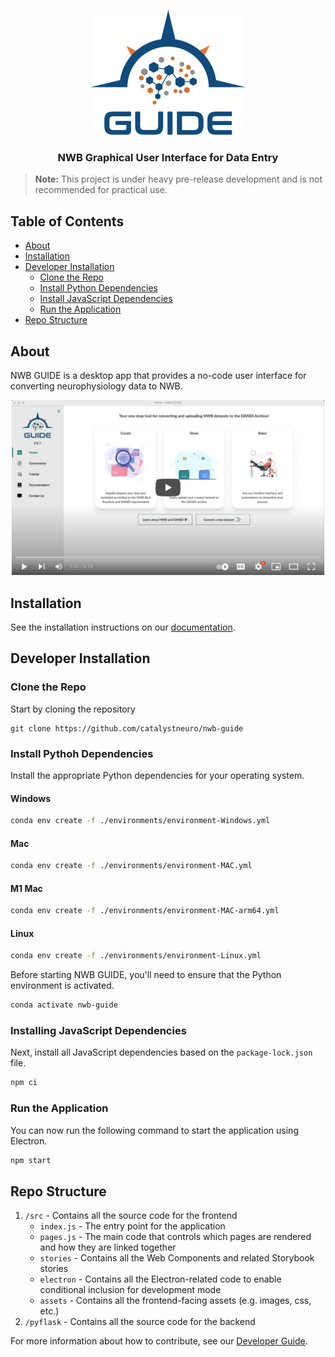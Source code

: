 <p align="center">
  <img src="src/renderer/assets/img/logo-guide-draft-transparent-tight.png" width="250" alt="NeuroConv logo"/>
  <h3 align="center">NWB Graphical User Interface for Data Entry</h3>
</p>

> **Note:** This project is under heavy pre-release development and is not recommended for practical use.

<!-- TABLE OF CONTENTS -->

## Table of Contents

- [About](#about)
- [Installation](#installation)
- [Developer Installation](#developer-installation)
  - [Clone the Repo](#clone-the-repo)
  - [Install Python Dependencies](#install-pythoh-dependencies)
  - [Install JavaScript Dependencies](#installing-javascript-dependencies)
  - [Run the Application](#run-the-application)
- [Repo Structure](#repo-structure)

## About
NWB GUIDE is a desktop app that provides a no-code user interface for converting neurophysiology data to NWB.

<p align="center">
  <a href="https://www.youtube.com/watch?v=z-rk2wi5BDc" target="_blank">
  <img src="docs/assets/guide-video-image.png" alt="Watch the video" width="500" />
  </a>
</p>


## Installation
See the installation instructions on our [documentation](https://nwb-guide.readthedocs.io/en/latest/installation.html).

## Developer Installation
### Clone the Repo

Start by cloning the repository

```
git clone https://github.com/catalystneuro/nwb-guide
```

### Install Pythoh Dependencies

Install the appropriate Python dependencies for your operating system.

#### Windows
```bash
conda env create -f ./environments/environment-Windows.yml
```

#### Mac
```bash
conda env create -f ./environments/environment-MAC.yml
```

#### M1 Mac
```bash
conda env create -f ./environments/environment-MAC-arm64.yml
```

#### Linux
```bash
conda env create -f ./environments/environment-Linux.yml
```

Before starting NWB GUIDE, you'll need to ensure that the Python environment is activated.

```bash
conda activate nwb-guide
```

### Installing JavaScript Dependencies

Next, install all JavaScript dependencies based on the `package-lock.json` file.

```bash
npm ci
```

### Run the Application

You can now run the following command to start the application using Electron.

```bash
npm start
```

## Repo Structure
1. `/src` - Contains all the source code for the frontend
    - `index.js` - The entry point for the application
    - `pages.js` - The main code that controls which pages are rendered and how they are linked together
    - `stories` - Contains all the Web Components and related Storybook stories
    - `electron` - Contains all the Electron-related code to enable conditional inclusion for development mode
    - `assets` - Contains all the frontend-facing assets (e.g. images, css, etc.)
2. `/pyflask` - Contains all the source code for the backend

For more information about how to contribute, see our [Developer Guide](https://nwb-guide.readthedocs.io/en/latest/developer_guide.html).
